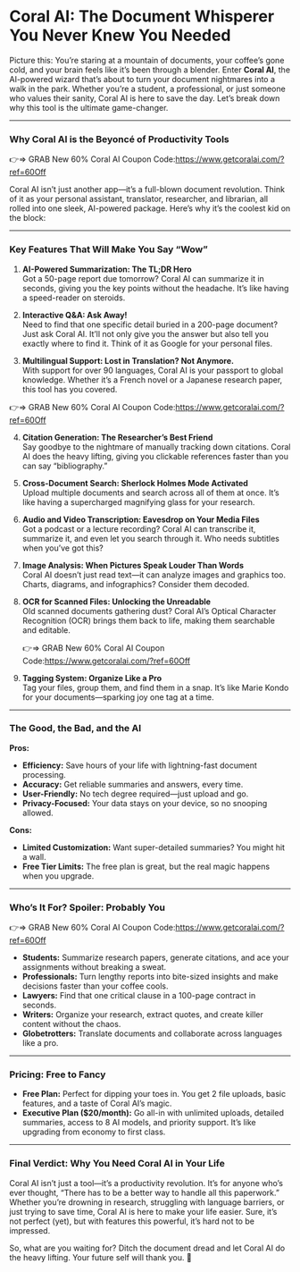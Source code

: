 # Coral AI: The Document Whisperer You Never Knew You Needed

Picture this: You’re staring at a mountain of documents, your coffee’s gone cold, and your brain feels like it’s been through a blender. Enter **Coral AI**, the AI-powered wizard that’s about to turn your document nightmares into a walk in the park. Whether you’re a student, a professional, or just someone who values their sanity, Coral AI is here to save the day. Let’s break down why this tool is the ultimate game-changer.

---

### **Why Coral AI is the Beyoncé of Productivity Tools**

👉⇒ GRAB New 60% Coral AI Coupon Code:https://www.getcoralai.com/?ref=60Off

Coral AI isn’t just another app—it’s a full-blown document revolution. Think of it as your personal assistant, translator, researcher, and librarian, all rolled into one sleek, AI-powered package. Here’s why it’s the coolest kid on the block:

---

### **Key Features That Will Make You Say “Wow”**

1. **AI-Powered Summarization: The TL;DR Hero**  
   Got a 50-page report due tomorrow? Coral AI can summarize it in seconds, giving you the key points without the headache. It’s like having a speed-reader on steroids.

2. **Interactive Q&A: Ask Away!**  
   Need to find that one specific detail buried in a 200-page document? Just ask Coral AI. It’ll not only give you the answer but also tell you exactly where to find it. Think of it as Google for your personal files.

3. **Multilingual Support: Lost in Translation? Not Anymore.**  
   With support for over 90 languages, Coral AI is your passport to global knowledge. Whether it’s a French novel or a Japanese research paper, this tool has you covered.

👉⇒ GRAB New 60% Coral AI Coupon Code:https://www.getcoralai.com/?ref=60Off

4. **Citation Generation: The Researcher’s Best Friend**  
   Say goodbye to the nightmare of manually tracking down citations. Coral AI does the heavy lifting, giving you clickable references faster than you can say “bibliography.”

5. **Cross-Document Search: Sherlock Holmes Mode Activated**  
   Upload multiple documents and search across all of them at once. It’s like having a supercharged magnifying glass for your research.

6. **Audio and Video Transcription: Eavesdrop on Your Media Files**  
   Got a podcast or a lecture recording? Coral AI can transcribe it, summarize it, and even let you search through it. Who needs subtitles when you’ve got this?

7. **Image Analysis: When Pictures Speak Louder Than Words**  
   Coral AI doesn’t just read text—it can analyze images and graphics too. Charts, diagrams, and infographics? Consider them decoded.

8. **OCR for Scanned Files: Unlocking the Unreadable**  
   Old scanned documents gathering dust? Coral AI’s Optical Character Recognition (OCR) brings them back to life, making them searchable and editable.

   👉⇒ GRAB New 60% Coral AI Coupon Code:https://www.getcoralai.com/?ref=60Off

10. **Tagging System: Organize Like a Pro**  
   Tag your files, group them, and find them in a snap. It’s like Marie Kondo for your documents—sparking joy one tag at a time.

---

### **The Good, the Bad, and the AI**

**Pros:**  
- **Efficiency:** Save hours of your life with lightning-fast document processing.  
- **Accuracy:** Get reliable summaries and answers, every time.  
- **User-Friendly:** No tech degree required—just upload and go.  
- **Privacy-Focused:** Your data stays on your device, so no snooping allowed.  

**Cons:**  
- **Limited Customization:** Want super-detailed summaries? You might hit a wall.  
- **Free Tier Limits:** The free plan is great, but the real magic happens when you upgrade.  

---

### **Who’s It For? Spoiler: Probably You**

👉⇒ GRAB New 60% Coral AI Coupon Code:https://www.getcoralai.com/?ref=60Off

- **Students:** Summarize research papers, generate citations, and ace your assignments without breaking a sweat.  
- **Professionals:** Turn lengthy reports into bite-sized insights and make decisions faster than your coffee cools.  
- **Lawyers:** Find that one critical clause in a 100-page contract in seconds.  
- **Writers:** Organize your research, extract quotes, and create killer content without the chaos.  
- **Globetrotters:** Translate documents and collaborate across languages like a pro.  

---

### **Pricing: Free to Fancy**

- **Free Plan:** Perfect for dipping your toes in. You get 2 file uploads, basic features, and a taste of Coral AI’s magic.  
- **Executive Plan ($20/month):** Go all-in with unlimited uploads, detailed summaries, access to 8 AI models, and priority support. It’s like upgrading from economy to first class.  

---

### **Final Verdict: Why You Need Coral AI in Your Life**

Coral AI isn’t just a tool—it’s a productivity revolution. It’s for anyone who’s ever thought, “There has to be a better way to handle all this paperwork.” Whether you’re drowning in research, struggling with language barriers, or just trying to save time, Coral AI is here to make your life easier. Sure, it’s not perfect (yet), but with features this powerful, it’s hard not to be impressed.  

So, what are you waiting for? Ditch the document dread and let Coral AI do the heavy lifting. Your future self will thank you. 🚀
